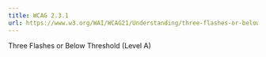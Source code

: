```yaml
---
title: WCAG 2.3.1
url: https://www.w3.org/WAI/WCAG21/Understanding/three-flashes-or-below-threshold.html
---
```

Three Flashes or Below Threshold (Level A)